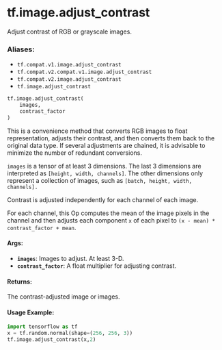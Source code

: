 <div itemscope itemtype="http://developers.google.com/ReferenceObject">
<meta itemprop="name" content="tf.image.adjust_contrast" />
<meta itemprop="path" content="Stable" />
</div>

# tf.image.adjust_contrast

Adjust contrast of RGB or grayscale images.

### Aliases:

* `tf.compat.v1.image.adjust_contrast`
* `tf.compat.v2.compat.v1.image.adjust_contrast`
* `tf.compat.v2.image.adjust_contrast`
* `tf.image.adjust_contrast`

``` python
tf.image.adjust_contrast(
    images,
    contrast_factor
)
```

<!-- Placeholder for "Used in" -->

This is a convenience method that converts RGB images to float
representation, adjusts their contrast, and then converts them back to the
original data type. If several adjustments are chained, it is advisable to
minimize the number of redundant conversions.

`images` is a tensor of at least 3 dimensions.  The last 3 dimensions are
interpreted as `[height, width, channels]`.  The other dimensions only
represent a collection of images, such as `[batch, height, width, channels].`

Contrast is adjusted independently for each channel of each image.

For each channel, this Op computes the mean of the image pixels in the
channel and then adjusts each component `x` of each pixel to
`(x - mean) * contrast_factor + mean`.

#### Args:


* <b>`images`</b>: Images to adjust.  At least 3-D.
* <b>`contrast_factor`</b>: A float multiplier for adjusting contrast.


#### Returns:

The contrast-adjusted image or images.



#### Usage Example:

```python
import tensorflow as tf
x = tf.random.normal(shape=(256, 256, 3))
tf.image.adjust_contrast(x,2)
```
